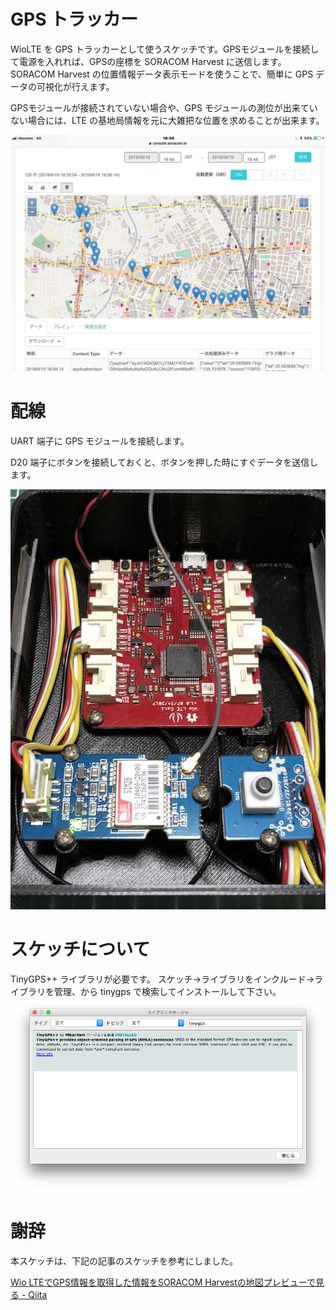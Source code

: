 # GPS トラッカー
WioLTE を GPS トラッカーとして使うスケッチです。GPSモジュールを接続して電源を入れれば、GPSの座標を SORACOM Harvest に送信します。SORACOM Harvest の位置情報データ表示モードを使うことで、簡単に GPS データの可視化が行えます。

GPSモジュールが接続されていない場合や、GPS モジュールの測位が出来ていない場合には、LTE の基地局情報を元に大雑把な位置を求めることが出来ます。

![地図](../../../images/projects/WioLTE/gps-tracker/map.jpg)

# 配線
UART 端子に GPS モジュールを接続します。

D20 端子にボタンを接続しておくと、ボタンを押した時にすぐデータを送信します。

![配線](../../../images/projects/WioLTE/gps-tracker/gps-tracker.jpg)

# スケッチについて
TinyGPS++ ライブラリが必要です。
スケッチ→ライブラリをインクルード→ライブラリを管理、から tinygps で検索してインストールして下さい。
![配線](../../../images/projects/WioLTE/gps-tracker/tinygps.png)

# 謝辞
本スケッチは、下記の記事のスケッチを参考にしました。

[Wio LTEでGPS情報を取得した情報をSORACOM Harvestの地図プレビューで見る - Qiita](https://qiita.com/cactanaka/items/95172b2c9fa9065cd1f6)
